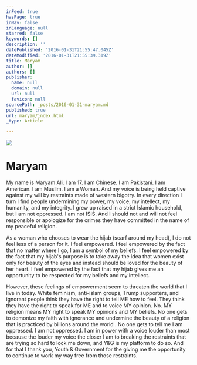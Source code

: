 ```yaml
---
inFeed: true
hasPage: true
inNav: false
inLanguage: null
starred: false
keywords: []
description: ''
datePublished: '2016-01-31T21:55:47.045Z'
dateModified: '2016-01-31T21:55:39.319Z'
title: Maryam
author: []
authors: []
publisher:
  name: null
  domain: null
  url: null
  favicon: null
sourcePath: _posts/2016-01-31-maryam.md
published: true
url: maryam/index.html
_type: Article

---
```

![](https://the-grid-user-content.s3-us-west-2.amazonaws.com/357d76c8-99af-4535-9c9a-92c144da25a9.jpg)

# Maryam

My name is Maryam Ali. I am 17\. I am Chinese. I am Pakistani. I am American. I am Muslim. I am a Woman. And my voice is being held captive against my will by restraints made of western bigotry. In every direction I turn I find people undermining my power, my voice, my intellect, my humanity, and my integrity. I grew up raised in a strict Islamic household, but I am not oppressed. I am not ISIS. And I should not and will not feel responsible or apologize for the crimes they have committed in the name of my peaceful religion.

As a woman who chooses to wear the hijab (scarf around my head), I do not feel less of a person for it. I feel empowered. I feel empowered by the fact that no matter where I go, I am a symbol of my beliefs. I feel empowered by the fact that my hijab's purpose is to take away the idea that women exist only for beauty of the eyes and instead should be loved for the beauty of her heart. I feel empowered by the fact that my hijab gives me an opportunity to be respected for my beliefs and my intellect.

However, these feelings of empowerment seem to threaten the world that I live in today. White feminism, anti-islam groups, Trump supporters, and ignorant people think they have the right to tell ME how to feel. They think they have the right to speak for ME and to voice MY opinion. No. MY religion means MY right to speak MY opinions and MY beliefs. No one gets to demonize my faith with ignorance and undermine the beauty of a religion that is practiced by billions around the world . No one gets to tell me I am oppressed. I am not oppressed. I am in power with a voice louder than most because the louder my voice the closer I am to breaking the restraints that are trying so hard to lock me down, and Y&G is my platform to do so. And for that I thank you, Youth & Government for the giving me the opportunity to continue to work my way free from those restraints.